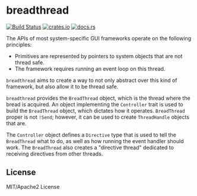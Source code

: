 # breadthread

[![Build Status](https://dev.azure.com/jtnunley01/gui-tools/_apis/build/status/notgull.breadthread?branchName=master)](https://dev.azure.com/jtnunley01/gui-tools/_build/latest?definitionId=17&branchName=master) [![crates.io](https://img.shields.io/crates/d/breadthread)](https://crates.io/crates/breadthread) [![docs.rs](https://docs.rs/breadthread/badge.svg)](https://docs.rs/breadthread) 

The APIs of most system-specific GUI frameworks operate on the following principles:

* Primitives are represented by pointers to system objects that are not thread safe.
* The framework requires running an event loop on this thread.

`breadthread` aims to create a way to not only abstract over this kind of framework, but also allow it to be
thread safe.

`breadthread` provides the `BreadThread` object, which is the thread where the bread is acquired. An object 
implementing the `Controller` trait is used to build the `BreadThread` object, which dictates how it operates.
`BreadThread` proper is not `!Send`; however, it can be used to create `ThreadHandle` objects that are.

The `Controller` object defines a `Directive` type that is used to tell the `BreadThread` what to do, as well as
how running the event handler should work. The `BreadThread` also creates a "directive thread" dedicated to
receiving directives from other threads.

## License

MIT/Apache2 License
